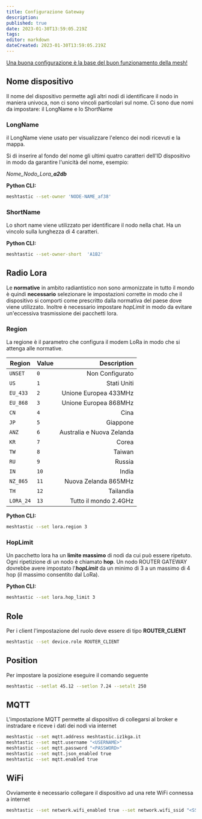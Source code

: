 ```yaml
---
title: Configurazione Gateway
description: 
published: true
date: 2023-01-30T13:59:05.219Z
tags: 
editor: markdown
dateCreated: 2023-01-30T13:59:05.219Z
---
```


[Una buona configurazione è la base del buon funzionamento della mesh!](/teoria/Mesh)


## Nome dispositivo
Il nome del dispositivo permette agli altri nodi di identificare il nodo in maniera univoca, non ci sono vincoli particolari sul nome. Ci sono due nomi da impostare: il LongName e lo ShortName 

### LongName
il LongName viene usato per visualizzare l'elenco dei nodi ricevuti e la mappa. 

Si di inserire al fondo del nome gli ultimi quatro caratteri dell'ID dispositivo in modo da garantire l'unicità del nome, esempio:

*Nome_Nodo_Lora_**a2db***

**Python CLI:**
```bash
meshtastic --set-owner 'NODE-NAME_af38'
```

### ShortName
Lo short name viene utilizzato per identificare il nodo nella chat. Ha un vincolo sulla lunghezza di 4 caratteri.

**Python CLI:**
```bash
meshtastic --set-owner-short  'A1B2'
```

## Radio Lora
Le **normative** in ambito radiantistico non sono armonizzate in tutto il mondo è quindi **necessario** selezionare le impostazioni corrette in modo che il dispositivo si comporti come prescritto dalla normativa del paese dove viene utilizzato. Inoltre è necessario impostare *hopLimit* in modo da evitare un'eccessiva trasmissione dei pacchetti lora.

### Region
La regione è il parametro che configura il modem LoRa in modo che si attenga alle normative.

| Region    | Value | Description               |
| --------- | ------| -------------------------:|
| `UNSET`   | `0`   | Non Configurato           |
| `US`      | `1`   | Stati Uniti               | 
| `EU_433`  | `2`   | Unione Europea 433MHz     |
| `EU_868`  | `3`   | Unione Europea 868MHz     |
| `CN`      | `4`   | Cina                      |
| `JP`      | `5`   | Giappone                  |
| `ANZ`     | `6`   | Australia e Nuova Zelanda |
| `KR`      | `7`   | Corea                     |
| `TW`      | `8`   | Taiwan                    |
| `RU`      | `9`   | Russia                    |
| `IN`      | `10`  | India                     |
| `NZ_865`  | `11`  | Nuova Zelanda 865MHz      |
| `TH`      | `12`  | Tailandia                 |
| `LORA_24` | `13`  | Tutto il mondo 2.4GHz     |

**Python CLI:**
```bash
meshtastic --set lora.region 3
```

### HopLimit
Un pacchetto lora ha un **limite massimo** di nodi da cui può essere ripetuto. Ogni ripetizione di un nodo è chiamato **hop**. Un nodo ROUTER GATEWAY dovrebbe avere impostato l'***hopLimit*** da un minimo di 3 a un massimo di 4 hop (il massimo consentito dal LoRa).

**Python CLI:**
```bash
meshtastic --set lora.hop_limit 3
```

## Role
Per i client l'impostazione del ruolo deve essere di tipo **ROUTER_CLIENT**

```bash
meshtastic --set device.role ROUTER_CLIENT
```

## Position
Per impostare la posizione eseguire il comando seguente

```bash
meshtastic --setlat 45.12 --setlon 7.24 --setalt 250
```

## MQTT
L'impostazione MQTT permette al dispositivo di collegarsi al broker e instradare e riceve i dati dei nodi via internet

```bash
meshtastic --set mqtt.address meshtastic.iz1kga.it
meshtastic --set mqtt.username "<USERNAME>"
meshtastic --set mqtt.password "<PASSWORD>"
meshtastic --set mqtt.json_enabled true
meshtastic --set mqtt.enabled true
```

## WiFi
Ovviamente è necessario collegare il dispositivo ad una rete WiFi connessa a internet

```bash
meshtastic --set network.wifi_enabled true --set network.wifi_ssid "<SSID>" --set network.wifi_psk "<WiFiPASSWORD>"
```

